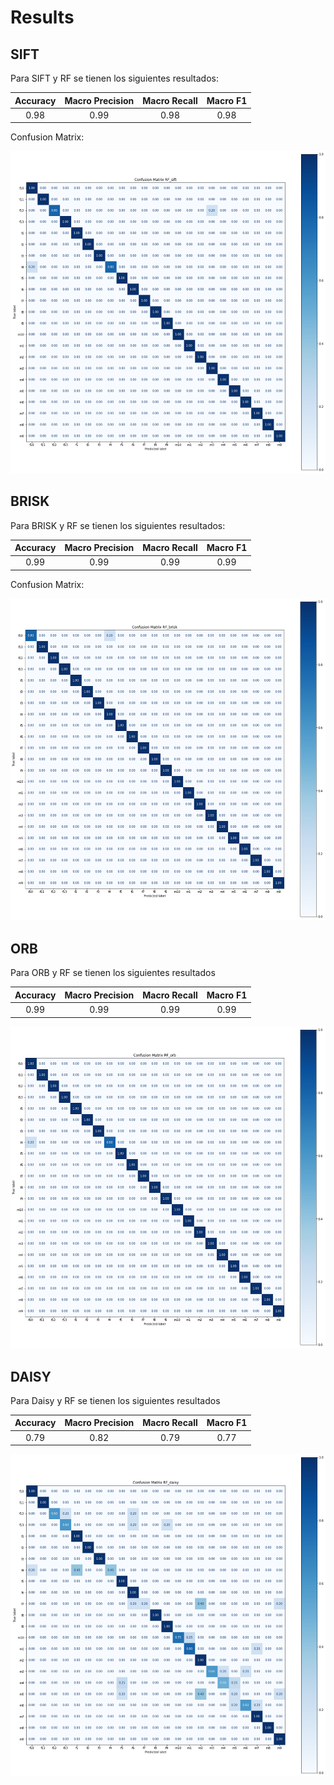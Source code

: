 Results
==============================

## SIFT

Para SIFT y RF se tienen los siguientes resultados:

| Accuracy | Macro Precision | Macro Recall | Macro F1 |
|:--------:|:---------------:|:------------:|:--------:|
|   0.98   |       0.99      |     0.98     |   0.98   |

Confusion Matrix:

![cmRFSIFT](figures/cf_rf_sift.png)

## BRISK

Para BRISK y RF se tienen los siguientes resultados:

| Accuracy | Macro Precision | Macro Recall | Macro F1 |
|:--------:|:---------------:|:------------:|:--------:|
|   0.99   |       0.99      |     0.99     |   0.99   |

Confusion Matrix:

![cmRFBRISK](figures/cf_rf_brisk.png)

## ORB

Para ORB y RF se tienen los siguientes resultados

| Accuracy | Macro Precision | Macro Recall | Macro F1 |
|:--------:|:---------------:|:------------:|:--------:|
|   0.99   |       0.99      |     0.99     |   0.99   |

![cmRFORB](figures/cf_rf_orb.png)

## DAISY

Para Daisy y RF se tienen los siguientes resultados

| Accuracy | Macro Precision | Macro Recall | Macro F1 |
|:--------:|:---------------:|:------------:|:--------:|
|   0.79   |       0.82      |     0.79     |   0.77   |

![cmRFDAISY](figures/cf_rf_daisy.png)
